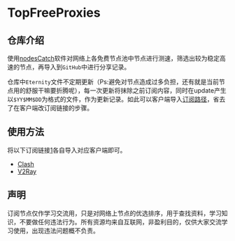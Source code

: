 # TopFreeProxies

## 仓库介绍

使用[nodesCatch](https://buliang0.tk/archives/40.html)软件对网络上各免费节点池中节点进行测速，筛选出较为稳定高速的节点，再导入到`GitHub`中进行分享记录。

仓库中`Eternity`文件不定期更新（Ps:避免对节点造成过多负担，还有就是当前节点用的舒服干嘛要折腾呢），每一次更新将抹除之前订阅内容，同时在update产生以`$YY$MM$DD`为格式的文件，作为更新记录。如此可以客户端导入[订阅路径](https://raw.githubusercontent.com/alanbobs999/TopFreeProxies/main/Eternity)，省去了在客户端改订阅链接的步骤。

## 使用方法

将以下订阅链接[1]各自导入对应客户端即可。

- [Clash](https://suo.yt/CbVWL86)
- [V2Ray](https://suo.yt/LhgZbbf)

[1]:订阅链接使用[边缘@订阅转换API](https://bianyuan.xyz/)转换而来。

## 声明

订阅节点仅作学习交流用，只是对网络上节点的优选排序，用于查找资料，学习知识，不要做任何违法行为。所有资源均来自互联网，非盈利目的，仅供大家交流学习使用，出现违法问题概不负责。
